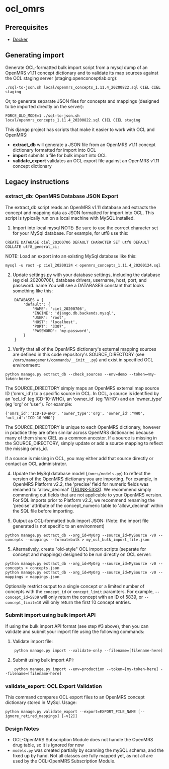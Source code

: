 # ocl_omrs

## Prerequisites

* [Docker](https://www.docker.com/)

## Generating import

Generate OCL-formatted bulk import script from a mysql dump of an OpenMRS v1.11 concept dictionary and to validate its
map sources against the OCL staging server (staging.openconceptlab.org):

```
./sql-to-json.sh local/openmrs_concepts_1.11.4_20200822.sql CIEL CIEL staging
```

Or, to generate separate JSON files for concepts and mappings (designed to be imported directly on the server):

```
FORCE_OLD_MODE=1 ./sql-to-json.sh local/openmrs_concepts_1.11.4_20200822.sql CIEL CIEL staging
```

This django project has scripts that make it easier to work with OCL and OpenMRS:

- **extract_db** will generate a JSON file from an OpenMRS v1.11 concept dictionary formatted for import into OCL
- **import** submits a file for bulk import into OCL
- **validate_export** validates an OCL export file against an OpenMRS v1.11 concept dictionary

## Legacy instructions

### extract_db: OpenMRS Database JSON Export

The extract_db script reads an OpenMRS v1.11 database and extracts the concept and mapping data as JSON formatted for import into OCL. This script is typically run on a local machine with MySQL installed.

1. Import into local mysql
   NOTE: Be sure to use the correct character set for your MySql database. For example, for utf8 use this:

```
CREATE DATABASE ciel_20200706 DEFAULT CHARACTER SET utf8 DEFAULT COLLATE utf8_general_ci;
```

NOTE: Load an export into an existing MySql database like this:

```
mysql -u root -p ciel_20200124 < openmrs_concepts_1.11.4_20200124.sql
```

2. Update settings.py with your database settings, including the database (eg ciel_20200706),
   database drivers, username, host, port, and password. name You will see a DATABASES constant
   that looks something like this:

```
    DATABASES = {
        'default': {
            'NAME': 'ciel_20200706',
            'ENGINE': 'django.db.backends.mysql',
            'USER': 'root',
            'HOST': 'localhost',
            'PORT': '3307',
            'PASSWORD': 'my-password',
        }
    }
```

3. Verify that all of the OpenMRS dictionary's external mapping sources are defined in this code
   repository's SOURCE_DIRECTORY (see `/omrs/management/commands/__init__.py`) and exist in specified
   OCL environment:

```
python manage.py extract_db --check_sources --env=demo --token=<my-token-here>
```

The SOURCE_DIRECTORY simply maps an OpenMRS external map source ID ('omrs_id') to a specific source
in OCL. In OCL, a source is identified by an 'ocl_id' (eg ICD-10-WHO), an 'owner_id' (eg 'WHO') and
an 'owner_type' (eg 'org' or 'user'). For example:

```
{'omrs_id':'ICD-10-WHO', 'owner_type':'org', 'owner_id':'WHO', 'ocl_id':'ICD-10-WHO'}
```

The SOURCE_DIRECTORY is unique to each OpenMRS dictionary, however in practice they are often
similar across OpenMRS dictionaries because many of them share CIEL as a common ancestor.
If a source is missing in the SOURCE_DIRECTORY, simply update or add a source mapping to reflect
the missing omrs_id.

If a source is missing in OCL, you may either add that source directly or contact an OCL
administrator.

4. Update the MySql database model (`/omrs/models.py`) to reflect the version of the OpenMRS
   dictionary you are importing. For example, in OpenMRS Platform v2.2, the 'precise' field for
   numeric fields was renamed to 'allow_decimal' ([TRUNK-5333](https://issues.openmrs.org/browse/TRUNK-5333)). We recommend simply commenting out fields that
   are not applicable to your OpenMRS version. For SQL imports prior to Platform v2.2, we
   recommend renaming the 'precise' attribute of the concept_numeric table to 'allow_decimal'
   within the SQL file before importing.

5. Output as OCL-formatted bulk import JSON:
   (Note: the import file generated is not specific to an environment)

```
python manage.py extract_db --org_id=MyOrg --source_id=MySource -v0 --concepts --mappings --format=bulk > my_ocl_bulk_import_file.json
```

5. Alternatively, create "old-style" OCL import scripts (separate for concept and mappings)
   designed to be run directly on OCL server:

```
python manage.py extract_db --org_id=MyOrg --source_id=MySource -v0 --concepts > concepts.json
python manage.py extract_db --org_id=MyOrg --source_id=MySource -v0 --mappings > mappings.json
```

Optionally restrict output to a single concept or a limited number of concepts with the `concept_id` or `concept_limit` paramters. For example, `--concept_id=5839` will only return the concept with an ID of 5839, or `--concept_limit=10` will only return the first 10 concept entries.

### Submit import using bulk import API

If using the bulk import API format (see step #3 above), then you can validate and submit your import file using the following commands:

1. Validate import file:

```
    python manage.py import --validate-only --filename=[filename-here]
```

2. Submit using bulk import API:

```
    python manage.py import --env=production --token=[my-token-here] --filename=[filename-here]
```

### validate_export: OCL Export Validation

This command compares OCL export files to an OpenMRS concept dictionary stored in MySql.
Usage:

```
python manage.py validate_export --export=EXPORT_FILE_NAME [--ignore_retired_mappings] [-v[2]]
```

### Design Notes

- OCL-OpenMRS Subscription Module does not handle the OpenMRS drug table, so it is ignored for now
- `models.py` was created partially by scanning the mySQL schema, and the fixed up by hand. Not all classes are fully mapped yet, as not all are used by the OCL-OpenMRS Subscription Module.
